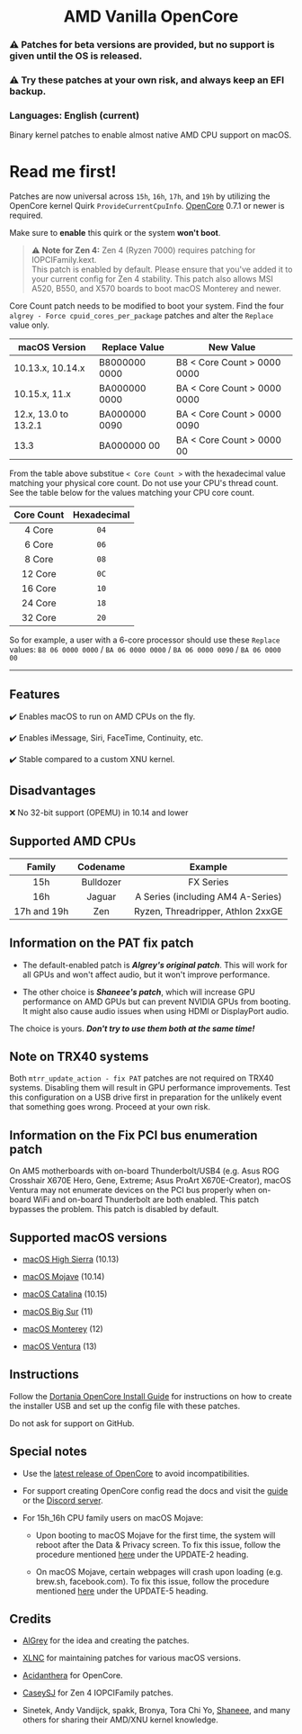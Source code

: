 <span align="center">

# AMD Vanilla OpenCore

</span>

### :warning: Patches for beta versions are provided, but no support is given until the OS is released.
### :warning: Try these patches at your own risk, and always keep an EFI backup.

### Languages: English (current)

Binary kernel patches to enable almost native AMD CPU support on macOS.

# Read me first!

Patches are now universal across `15h`, `16h`, `17h`, and `19h` by utilizing the OpenCore kernel Quirk `ProvideCurrentCpuInfo`. [OpenCore](https://github.com/acidanthera/OpenCorePkg/releases) 0.7.1 or newer is required.

Make sure to ****enable**** this quirk or the system ****won't boot****.

> :warning: **Note for Zen 4:** Zen 4 (Ryzen 7000) requires patching for IOPCIFamily.kext. <br/>
> This patch is enabled by default. Please ensure that you've added it to your current config for Zen 4 stability. 
> This patch also allows MSI A520, B550, and X570 boards to boot macOS Monterey and newer.

Core Count patch needs to be modified to boot your system. Find the four `algrey - Force cpuid_cores_per_package` patches and alter the `Replace` value only.

|   macOS Version      | Replace Value | New Value |
|----------------------|---------------|-----------|
| 10.13.x, 10.14.x     | B8000000 0000 | B8 < Core Count > 0000 0000 |
| 10.15.x, 11.x        | BA000000 0000 | BA < Core Count > 0000 0000 |
| 12.x, 13.0 to 13.2.1 | BA000000 0090 | BA < Core Count > 0000 0090 |
| 13.3                 |  BA000000 00  | BA < Core Count > 0000 00 |

From the table above substitue `< Core Count >` with the hexadecimal value matching your physical core count. Do not use your CPU's thread count. See the table below for the values matching your CPU core count.


| Core Count | Hexadecimal |
|:----------:|:-----------:|
|   4 Core   |     `04`    |
|   6 Core   |     `06`    |
|   8 Core   |     `08`    |
|   12 Core  |     `0C`    |
|   16 Core  |     `10`    |
|   24 Core  |     `18`    |
|   32 Core  |     `20`    |

So for example, a user with a 6-core processor should use these `Replace` values: `B8 06 0000 0000` / `BA 06 0000 0000` / `BA 06 0000 0090` / `BA 06 0000 00`

---


## Features

:heavy_check_mark: Enables macOS to run on AMD CPUs on the fly.

:heavy_check_mark: Enables iMessage, Siri, FaceTime, Continuity, etc.

:heavy_check_mark: Stable compared to a custom XNU kernel.


## Disadvantages

:x: No 32-bit support (OPEMU) in 10.14 and lower


## Supported AMD CPUs

|     Family    |  Codename |              Example              |
|:-------------:|:---------:|:---------------------------------:|
|      15h      | Bulldozer |             FX Series             |
|      16h      |   Jaguar  | A Series (including AM4 A-Series) |
|  17h and 19h  |    Zen    | Ryzen, Threadripper, Athlon 2xxGE |


## Information on the PAT fix patch

- The default-enabled patch is ***Algrey's original patch***. This will work for all GPUs and won't affect audio, but it won't improve performance.

- The other choice is ***Shaneee's patch***, which will increase GPU performance on AMD GPUs but can prevent NVIDIA GPUs from booting. It might also cause audio issues when using HDMI or DisplayPort audio.

The choice is yours. ***Don't try to use them both at the same time!***


## Note on TRX40 systems

Both `mtrr_update_action - fix PAT` patches are not required on TRX40 systems. Disabling them will result in GPU performance improvements. Test this configuration on a USB drive first in preparation for the unlikely event that something goes wrong. Proceed at your own risk.

## Information on the Fix PCI bus enumeration patch

On AM5 motherboards with on-board Thunderbolt/USB4 (e.g. Asus ROG Crosshair X670E Hero, Gene, Extreme; Asus ProArt X670E-Creator), macOS Ventura may not enumerate devices on the PCI bus properly when on-board WiFi and on-board Thunderbolt are both enabled. This patch bypasses the problem. This patch is disabled by default.

## Supported macOS versions

- [macOS High Sierra](https://en.wikipedia.org/wiki/MacOS_High_Sierra) (10.13)

- [macOS Mojave](https://en.wikipedia.org/wiki/MacOS_Mojave) (10.14)

- [macOS Catalina](https://en.wikipedia.org/wiki/MacOS_Catalina) (10.15)

- [macOS Big Sur](https://en.wikipedia.org/wiki/MacOS_Big_Sur) (11)

- [macOS Monterey](https://en.wikipedia.org/wiki/MacOS_Monterey) (12)

- [macOS Ventura](https://en.wikipedia.org/wiki/MacOS_Ventura) (13)


## Instructions

Follow the [Dortania OpenCore Install Guide](https://dortania.github.io/OpenCore-Install-Guide/) for instructions on how to create the installer USB and set up the config file with these patches.

Do not ask for support on GitHub.


## Special notes

- Use the [latest release of OpenCore](https://github.com/acidanthera/OpenCorePkg/releases/latest) to avoid incompatibilities.

- For support creating OpenCore config read the docs and visit the [guide](https://dortania.github.io/OpenCore-Install-Guide/) or the [Discord server](https://discord.gg/EfCYAJW).

- For 15h_16h CPU family users on macOS Mojave:

  - Upon booting to macOS Mojave for the first time, the system will reboot after the Data & Privacy screen. To fix this issue, follow the procedure mentioned [here](https://www.insanelymac.com/forum/topic/335877-amd-mojave-kernel-development-and-testing/?do=findComment&comment=2658085) under the UPDATE-2 heading.

  - On macOS Mojave, certain webpages will crash upon loading (e.g. brew.sh, facebook.com). To fix this issue, follow the procedure mentioned [here](https://www.insanelymac.com/forum/topic/335877-amd-mojave-kernel-development-and-testing/?do=findComment&comment=2661857) under the UPDATE-5 heading.


## Credits

- [AlGrey](https://github.com/AlGreyy) for the idea and creating the patches.

- [XLNC](https://github.com/XLNCs) for maintaining patches for various macOS versions.

- [Acidanthera](https://github.com/acidanthera) for OpenCore.

- [CaseySJ](https://github.com/CaseySJ/) for Zen 4 IOPCIFamily patches.

- Sinetek, Andy Vandijck, spakk, Bronya, Tora Chi Yo, [Shaneee](https://github.com/Shaneee), and many others for sharing their AMD/XNU kernel knowledge.
